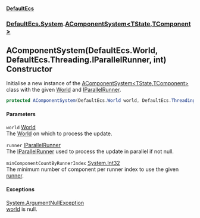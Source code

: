 #### [DefaultEcs](./index.md 'index')
### [DefaultEcs.System](./DefaultEcs-System.md 'DefaultEcs.System').[AComponentSystem&lt;TState,TComponent&gt;](./DefaultEcs-System-AComponentSystem-TState_TComponent-.md 'DefaultEcs.System.AComponentSystem&lt;TState,TComponent&gt;')
## AComponentSystem(DefaultEcs.World, DefaultEcs.Threading.IParallelRunner, int) Constructor
Initialise a new instance of the [AComponentSystem&lt;TState,TComponent&gt;](./DefaultEcs-System-AComponentSystem-TState_TComponent-.md 'DefaultEcs.System.AComponentSystem&lt;TState,TComponent&gt;') class with the given [World](./DefaultEcs-World.md 'DefaultEcs.World') and [IParallelRunner](./DefaultEcs-Threading-IParallelRunner.md 'DefaultEcs.Threading.IParallelRunner').  
```C#
protected AComponentSystem(DefaultEcs.World world, DefaultEcs.Threading.IParallelRunner runner, int minComponentCountByRunnerIndex);
```
#### Parameters
<a name='DefaultEcs-System-AComponentSystem-TState_TComponent--AComponentSystem(DefaultEcs-World_DefaultEcs-Threading-IParallelRunner_int)-world'></a>
`world` [World](./DefaultEcs-World.md 'DefaultEcs.World')  
The [World](./DefaultEcs-World.md 'DefaultEcs.World') on which to process the update.  
  
<a name='DefaultEcs-System-AComponentSystem-TState_TComponent--AComponentSystem(DefaultEcs-World_DefaultEcs-Threading-IParallelRunner_int)-runner'></a>
`runner` [IParallelRunner](./DefaultEcs-Threading-IParallelRunner.md 'DefaultEcs.Threading.IParallelRunner')  
The [IParallelRunner](./DefaultEcs-Threading-IParallelRunner.md 'DefaultEcs.Threading.IParallelRunner') used to process the update in parallel if not null.  
  
<a name='DefaultEcs-System-AComponentSystem-TState_TComponent--AComponentSystem(DefaultEcs-World_DefaultEcs-Threading-IParallelRunner_int)-minComponentCountByRunnerIndex'></a>
`minComponentCountByRunnerIndex` [System.Int32](https://docs.microsoft.com/en-us/dotnet/api/System.Int32 'System.Int32')  
The minimum number of component per runner index to use the given [runner](#DefaultEcs-System-AComponentSystem-TState_TComponent--AComponentSystem(DefaultEcs-World_DefaultEcs-Threading-IParallelRunner_int)-runner 'DefaultEcs.System.AComponentSystem&lt;TState,TComponent&gt;.AComponentSystem(DefaultEcs.World, DefaultEcs.Threading.IParallelRunner, int).runner').  
  
#### Exceptions
[System.ArgumentNullException](https://docs.microsoft.com/en-us/dotnet/api/System.ArgumentNullException 'System.ArgumentNullException')  
[world](#DefaultEcs-System-AComponentSystem-TState_TComponent--AComponentSystem(DefaultEcs-World_DefaultEcs-Threading-IParallelRunner_int)-world 'DefaultEcs.System.AComponentSystem&lt;TState,TComponent&gt;.AComponentSystem(DefaultEcs.World, DefaultEcs.Threading.IParallelRunner, int).world') is null.  
